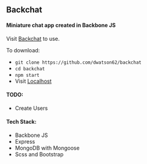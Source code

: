 ## Backchat

#### Miniature chat app created in Backbone JS

Visit [Backchat](https://backchat62.herokuapp.com/) to use.

To download:

- ```git clone https://github.com/dwatson62/backchat```
- ```cd backchat```
- ```npm start```
- Visit [Localhost](http://localhost:3000/)

#### TODO:

- Create Users

#### Tech Stack:

- Backbone JS
- Express
- MongoDB with Mongoose
- Scss and Bootstrap
